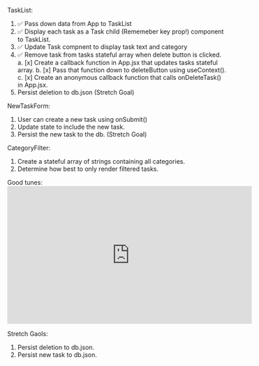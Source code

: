 TaskList:
1. ✅ Pass down data from App to TaskList
2. ✅ Display each task as a Task child (Rememeber key prop!) component to TaskList. 
3. ✅ Update Task compnent to display task text and category 
4. ✅ Remove task from tasks stateful array when delete button is clicked. 
    a. [x] Create a callback function in App.jsx that updates tasks stateful array. 
    b. [x] Pass that function down to deleteButton using useContext(). 
    c. [x] Create an anonymous callback function that calls onDeleteTask() in App.jsx. 
5. Persist deletion to db.json (Stretch Goal)

NewTaskForm:
1. User can create a new task using onSubmit()
2. Update state to include the new task. 
3. Persist the new task to the db. (Stretch Goal)

CategoryFilter:
1. Create a stateful array of strings containing all categories. 
2. Determine how best to only render filtered tasks. 

Good tunes: <iframe width="560" height="315" src="https://www.youtube.com/embed/K3RjISiW7gA?si=QoGPcuxjrOad1v8S" title="YouTube video player" frameborder="0" allow="accelerometer; autoplay; clipboard-write; encrypted-media; gyroscope; picture-in-picture; web-share" allowfullscreen></iframe>

Stretch Gaols: 
1. Persist deletion to db.json.
2. Persist new task to db.json. 